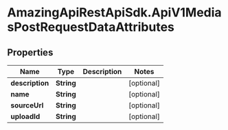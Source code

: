 # AmazingApiRestApiSdk.ApiV1MediasPostRequestDataAttributes

## Properties

Name | Type | Description | Notes
------------ | ------------- | ------------- | -------------
**description** | **String** |  | [optional] 
**name** | **String** |  | [optional] 
**sourceUrl** | **String** |  | [optional] 
**uploadId** | **String** |  | [optional] 



